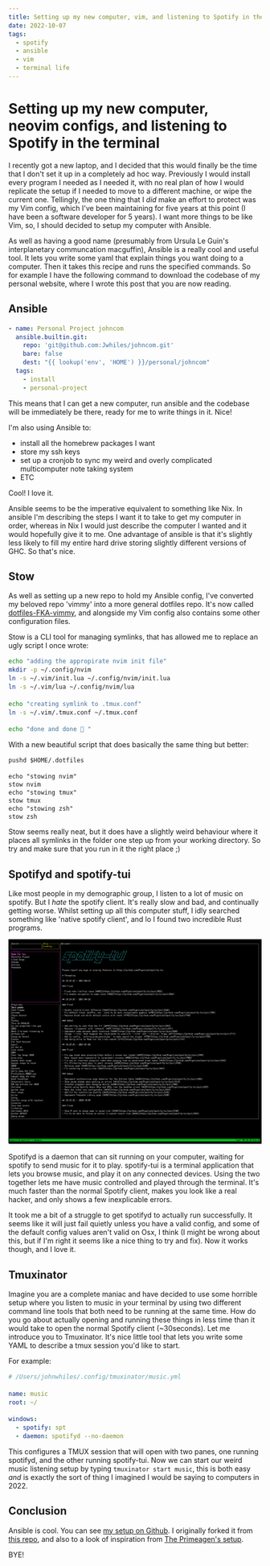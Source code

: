 ```yaml
---
title: Setting up my new computer, vim, and listening to Spotify in the terminal
date: 2022-10-07
tags:
  - spotify
  - ansible
  - vim
  - terminal life
---
```

# Setting up my new computer, neovim configs, and listening to Spotify in the terminal

I recently got a new laptop, and I decided that this would finally be the time that I don't set it up in a completely ad hoc way.
Previously I would install every program I needed as I needed it, with no real plan of how I would replicate the setup if I needed to move to a different machine, or wipe the current one.
Tellingly, the one thing that I _did_ make an effort to protect was my Vim config, which I've been maintaining for five years at this point (I have been a software developer for 5 years).
I want more things to be like Vim, so, I should decided to setup my computer with Ansible.

As well as having a good name (presumably from Ursula Le Guin's interplanetary communcation macguffin), Ansible is a really cool and useful tool.
It lets you write some yaml that explain things you want doing to a computer. Then it takes this recipe and runs the specified commands.
So for example I have the following command to download the codebase of my personal website, where I wrote this post that you are now reading.

## Ansible
```yaml
- name: Personal Project johncom
  ansible.builtin.git:
    repo: 'git@github.com:Jwhiles/johncom.git'
    bare: false
    dest: "{{ lookup('env', 'HOME') }}/personal/johncom"
  tags:
    - install
    - personal-project
```

This means that I can get a new computer, run ansible and the codebase will be immediately be there, ready for me to write things in it. Nice!

I'm also using Ansible to:
* install all the homebrew packages I want
* store my ssh keys
* set up a cronjob to sync my weird and overly complicated multicomputer note taking system
* ETC

Cool! I love it.

Ansible seems to be the imperative equivalent to something like Nix.
In ansible I'm describing the steps I want it to take to get my computer in order, whereas in Nix I would just describe the computer I wanted and it would hopefully give it to me.
One advantage of ansible is that it's slightly less likely to fill my entire hard drive storing slightly different versions of GHC. So that's nice.

## Stow
As well as setting up a new repo to hold my Ansible config, I've converted my beloved repo 'vimmy' into a more general dotfiles repo.
It's now called [dotfiles-FKA-vimmy](https://github.com/Jwhiles/dotfiles-FKA-vimmy), and alongside my Vim config also contains some other configuration files.

Stow is a CLI tool for managing symlinks, that has allowed me to replace an ugly script I once wrote:
```sh
echo "adding the appropirate nvim init file"
mkdir -p ~/.config/nvim
ln -s ~/.vim/init.lua ~/.config/nvim/init.lua
ln -s ~/.vim/lua ~/.config/nvim/lua

echo "creating symlink to .tmux.conf"
ln -s ~/.vim/.tmux.conf ~/.tmux.conf

echo "done and done 👻 "
```

With a new beautiful script that does basically the same thing but better:

```
pushd $HOME/.dotfiles

echo "stowing nvim"
stow nvim
echo "stowing tmux"
stow tmux
echo "stowing zsh"
stow zsh
```

Stow seems really neat, but it does have a slightly weird behaviour where it places all symlinks in the folder one step up from your working directory.
So try and make sure that you run in it the right place ;)

## Spotifyd and spotify-tui
Like most people in my demographic group, I listen to a lot of music on spotify. But I _hate_ the spotify client. It's really slow and bad, and continually getting worse.
Whilst setting up all this computer stuff, I idly searched something like 'native spotify client', and lo I found two incredible Rust programs.

![IMG](/spotterm.png)

Spotifyd is a daemon that can sit running on your computer, waiting for spotify to send music for it to play. spotify-tui is a terminal application that lets you browse music, and play it on any connected devices.
Using the two together lets me have music controlled and played through the terminal. It's much faster than the normal Spotify client, makes you look like a real hacker, and only shows a few inexplicable errors.

It took me a bit of a struggle to get spotifyd to actually run successfully.
It seems like it will just fail quietly unless you have a valid config, and some of the default config values aren't valid on Osx, I think (I might be wrong about this, but if I'm right it seems like a nice thing to try and fix). Now it works though, and I love it.

## Tmuxinator
Imagine you are a complete maniac and have decided to use some horrible setup where you listen to music in your terminal by using two different command line tools that both need to be running at the same time.
How do you go about actually opening and running these things in less time than it would take to open the normal Spotify client (~30seconds).
Let me introduce you to Tmuxinator. It's nice little tool that lets you write some YAML to describe a tmux session you'd like to start.

For example:
```yaml
# /Users/johnwhiles/.config/tmuxinator/music.yml

name: music
root: ~/

windows:
  - spotify: spt
  - daemon: spotifyd --no-daemon

```

This configures a TMUX session that will open with two panes, one running spotifyd, and the other running spotify-tui.
Now we can start our weird music listening setup by typing `tmuxinator start music`, this is both easy _and_ is exactly the sort of thing I imagined I would be saying to computers in 2022.

## Conclusion
Ansible is cool. You can see [my setup on Github](https://github.com/Jwhiles/ansible). I originally forked it from [this repo](https://github.com/adamchainz/mac-ansible), and also to a look of inspiration from [The Primeagen's setup](https://github.com/ThePrimeagen/ansible).

BYE!

